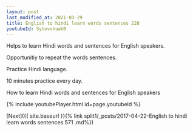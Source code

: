 ```yaml
---
layout: post
last_modified_at: 2021-03-29
title: English to hindi learn words sentences 228 
youtubeId: SytovohuwU0
---
```

 
 
Helps to learn Hindi words and sentences for English speakers.

Opportunitiy to repeat the words sentences. 

Practice Hindi language. 
 
10 minutes practice every day. 
 
How to learn Hindi words and sentences for English speakers 
 
{% include youtubePlayer.html id=page.youtubeId %}
 
 
[Next]({{ site.baseurl }}{% link  split1/_posts/2017-04-22-English to hindi learn words sentences 571 .md%})
 
